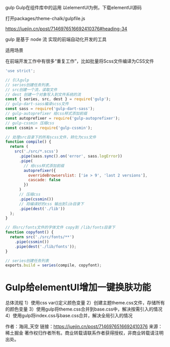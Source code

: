 gulp
Gulp在组件库中的运用
以elementUI为例，下载elementUI源码

打开packages/theme-chalk/gulpfile.js

https://juejin.cn/post/7146976516692410376#heading-34

gulp 是基于 node 流 实现的前端自动化开发的工具

适用场景

在前端开发工作中有很多“重复工作”，比如批量将Scss文件编译为CSS文件


```js
'use strict';

// 引入gulp
// series创建任务列表，
// src创建一个流，读取文件
// dest 创建一个对象写入到文件系统的流
const { series, src, dest } = require('gulp');
// gulp-dart-sass编译scss文件
const sass = require('gulp-dart-sass');
// gulp-autoprefixer 给css样式添加前缀
const autoprefixer = require('gulp-autoprefixer');
// gulp-cssmin 压缩css
const cssmin = require('gulp-cssmin');

// 处理src目录下的所有scss文件，转化为css文件
function compile() {
  return (
    src('./src/*.scss')
      .pipe(sass.sync().on('error', sass.logError))
      .pipe(
        // 给css样式添加前缀
        autoprefixer({
          overrideBrowserslist: ['ie > 9', 'last 2 versions'],
          cascade: false
        })
      )
      // 压缩css
      .pipe(cssmin())
      // 将编译好的css 输出到lib目录下
      .pipe(dest('./lib'))
  );
}

// 将src/fonts文件的字体文件 copy到 /lib/fonts目录下
function copyfont() {
  return src('./src/fonts/**')
    .pipe(cssmin())
    .pipe(dest('./lib/fonts'));
}

// series创建任务列表
exports.build = series(compile, copyfont);

```

# Gulp给elementUI增加一键换肤功能
总体流程
1）使用css var()定义颜色变量
2）创建主题theme.css文件，存储所有的颜色变量
3）使用gulp将theme.css合并到base.css中，解决按需引入的情况
4）使用gulp将index.css与base.css合并，解决全局引入的情况

作者：海阔_天空
链接：https://juejin.cn/post/7146976516692410376
来源：稀土掘金
著作权归作者所有。商业转载请联系作者获得授权，非商业转载请注明出处。
